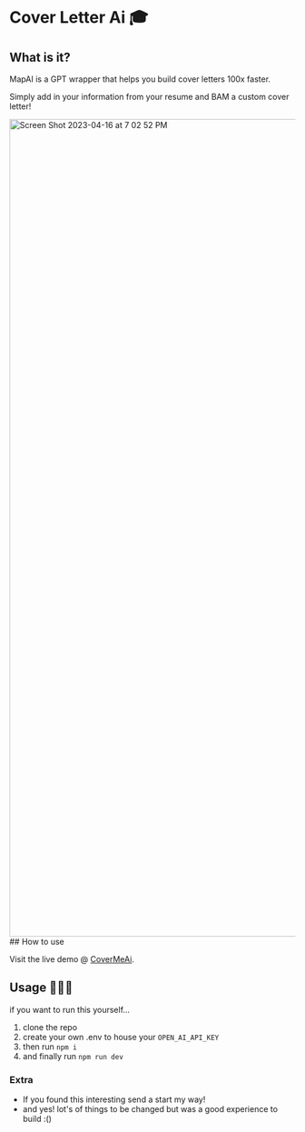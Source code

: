 # Cover Letter Ai 🎓

## What is it?

MapAI is a GPT wrapper that helps you build cover letters 100x faster. 

Simply add in your information from your resume and BAM a custom cover letter!

<img width="1440" alt="Screen Shot 2023-04-16 at 7 02 52 PM" src="https://user-images.githubusercontent.com/90402466/232360709-8aa9ea8d-9d15-4c8b-8312-fdb18583d22f.png">
## How to use

Visit the live demo @ [CoverMeAi](https://www.covermeai.xyz/).


## Usage 👨🏿‍💻

if you want to run this yourself...

1. clone the repo
2. create your own .env to house your `OPEN_AI_API_KEY`
3. then run `npm i`
4. and finally run `npm run dev`

### Extra

- If you found this interesting send a start my way!
- and yes! lot's of things to be changed but was a good experience to build :()

